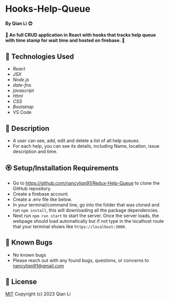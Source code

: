 # Hooks-Help-Queue

#### By Qian Li 😊

#### 🌸 An full CRUD application in React with hooks that tracks help queue with time stamp for wait time and hosted on firebase. 🌸

## 🌼 Technologies Used

* _React_
* _JSX_
* _Node.js_
* _date-fns_
* _javascript_
* _Html_
* _CSS_
* _Bootstrap_
* VS Code

## 🌺 Description

* A user can see, add, edit and delete a list of all help queues.
* For each help, you can see its details, including Name, location, issue description and time. 

## 🏵️ Setup/Installation Requirements

* Go to https://github.com/nancyliqn91/Redux-Help-Queue to clone the GitHub repository.
* Create a firebase account.
* Create a .env file like below.
* In your terminal/command line, go into the folder that was cloned and run `npm install`, this will downloading all the package dependencies.
* Next run `npm run start` to start the server. Once the server loads, the webpage should load automatically but if not type in the localhost route that your terminal shows like `https://localhost:3000`.

## 🌷 Known Bugs

* No known bugs
* Please reach out with any found bugs, questions, or concerns to nancyliqn91@gmail.com

## 🌹 License
[MIT](license.txt)
Copyright (c) 2023 Qian Li
